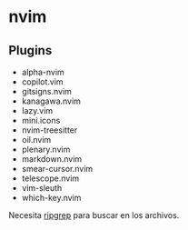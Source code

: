 # nvim


## Plugins
- alpha-nvim
- copilot.vim
- gitsigns.nvim
- kanagawa.nvim
- lazy.vim
- mini.icons
- nvim-treesitter
- oil.nvim
- plenary.nvim
- markdown.nvim
- smear-cursor.nvim
- telescope.nvim
- vim-sleuth
- which-key.nvim

Necesita [ripgrep](https://github.com/BurntSushi/ripgrep) para buscar en los archivos.
